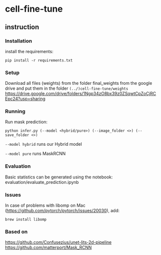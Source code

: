 # cell-fine-tune

## instruction
### Installation
install the requirements:
```
pip install -r requirements.txt
```
### Setup
Download all files (weights) from the folder final_weights from the google drive and put them in the folder ```(../)cell-fine-tune/weights```<br>
https://drive.google.com/drive/folders/1Ngp34zO8bx39z0ZSqwtCpZoCjRCEpc24?usp=sharing
### Running
Run mask prediction:
```
python infer.py (--model <hybrid/pure>) (--image_folder <>) (--save_folder <>)
```
```--model hybrid``` runs our Hybrid model

```--model pure``` runs MaskRCNN

### Evaluation
Basic statistics can be generated using the notebook: evaluation/evaluate_prediction.ipynb

### Issues
In case of problems with libomp on Mac (https://github.com/pytorch/pytorch/issues/20030), add:
```
brew install libomp
```
### Based on
https://github.com/Confusezius/unet-lits-2d-pipeline <br>
https://github.com/matterport/Mask_RCNN

